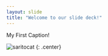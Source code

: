 ```yaml
---
layout: slide
title: "Welcome to our slide deck!"
---
```


My First Caption!

![saritocat](https://octodex.github.com/images/saritocat.png)
{: .center}
